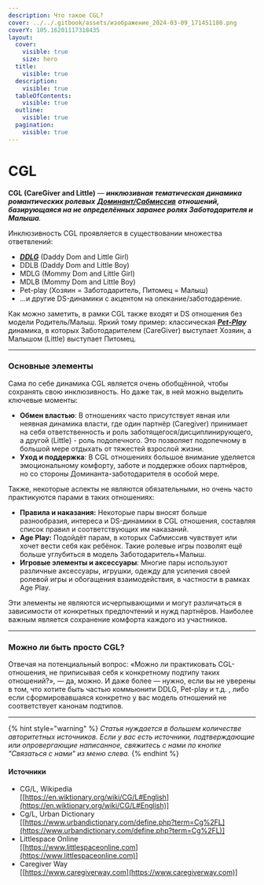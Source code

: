 ```yaml
---
description: Что такое CGL?
cover: ../../.gitbook/assets/изображение_2024-03-09_171451180.png
coverY: 105.16201117318435
layout:
  cover:
    visible: true
    size: hero
  title:
    visible: true
  description:
    visible: true
  tableOfContents:
    visible: true
  outline:
    visible: true
  pagination:
    visible: true
---
```


# CGL

**CGL (CareGiver and Little)** — _**инклюзивная тематическая динамика романтических ролевых**_ [_**Доминант/Сабмиссив**_](../bdsm/#id-2.-ds) _**отношений, базирующаяся на не определённых заранее ролях Заботодарителя и Малыша**._

&#x20;Инклюзивность CGL проявляется в существовании множества ответвлений:

* [_**DDLG**_](ddlg/) (Daddy Dom and Little Girl)
* DDLB (Daddy Dom and Little Boy)
* MDLG (Mommy Dom and Little Girl)
* MDLB (Mommy Dom and Little Boy)
* Pet-play (Хозяин = Заботодаритель, Питомец = Малыш)
* ...и другие DS-динамики с акцентом на опекание/заботодарение.

Как можно заметить, в рамки CGL также входят и DS отношения без модели Родитель/Малыш. Яркий тому пример: классическая [_**Pet-Play**_](../pet-play.md) динамика, в которых Заботодарителем (CareGiver) выступает Хозяин, а Малышом (Little) выступает Питомец.

***

### Основные элементы

Сама по себе динамика CGL является очень обобщённой, чтобы сохранять свою инклюзивность. Но даже так, в ней можно выделить ключевые моменты:

* **Обмен властью**: В отношениях часто присутствует явная или неявная динамика власти, где один партнёр (Caregiver) принимает на себя ответственность и роль заботящегося/дисциплинирующего, а другой (Little) - роль подопечного. Это позволяет подопечному в большой мере отдыхать от тяжестей взрослой жизни.
* **Уход и поддержка**: В CGL отношениях большое внимание уделяется эмоциональному комфорту, заботе и поддержке обоих партнёров, но со стороны Доминанта-заботодарителя в особой мере.

Также, некоторые аспекты не являются обязательными, но очень часто практикуются парами в таких отношениях:

* **Правила и наказания:** Некоторые пары вносят больше разнообразия, интереса и DS-динамики в CGL отношения, составляя список правил и соответствующих им наказаний.&#x20;
* **Age Play:** Подойдёт парам, в которых Сабмиссив чувствует или хочет вести себя как ребёнок. Такие ролевые игры позволят ещё больше углубиться в модель Заботодаритель+Малыш.
* **Игровые элементы и аксессуары**: Многие пары используют различные аксессуары, игрушки, одежду для усиления своей ролевой игры и обогащения взаимодействия, в частности в рамках Age Play.

Эти элементы не являются исчерпывающими и могут различаться в зависимости от конкретных предпочтений и нужд партнёров. Наиболее важным является сохранение комфорта каждого из участников.

***

### Можно ли быть просто CGL?

Отвечая на потенциальный вопрос: «Можно ли практиковать CGL-отношения, не приписывая себя к конкретному подтипу таких отношений?», — да, можно. И даже более — нужно, если вы не уверены в том, что хотите быть частью коммьюнити DDLG, Pet-play и т.д. , либо если сформировавшаяся конкретно у вас модель отношений не соответствует канонам подтипов.

***

{% hint style="warning" %}
_Статья нуждается в большем количестве авторитетных источников. Если у вас есть источники, подтверждающие или опровергающие написанное, свяжитесь с нами по кнопке "Связаться с нами" из меню слева._
{% endhint %}

#### Источники

* CG/L, Wikipedia\
  \[[https://en.wiktionary.org/wiki/CG/L#English](https://en.wiktionary.org/wiki/CG/L#English)]
* Cg/L, Urban Dictionary\
  \[[https://www.urbandictionary.com/define.php?term=Cg%2FL](https://www.urbandictionary.com/define.php?term=Cg%2FL)]
* Littlespace Online\
  \[[https://www.littlespaceonline.com](https://www.littlespaceonline.com)]
* Caregiver Way\
  \[[https://www.caregiverway.com](https://www.caregiverway.com)]
